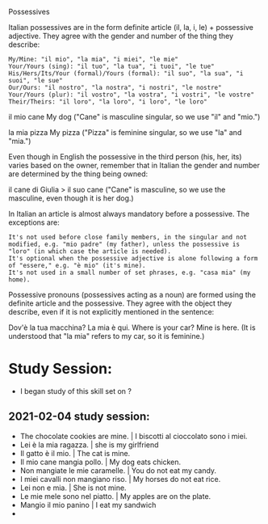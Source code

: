 Possessives

Italian possessives are in the form definite article (il, la, i, le) + possessive adjective. They agree with the gender and number of the thing they describe:

    My/Mine: "il mio", "la mia", "i miei", "le mie"
    Your/Yours (sing): "il tuo", "la tua", "i tuoi", "le tue"
    His/Hers/Its/Your (formal)/Yours (formal): "il suo", "la sua", "i suoi", "le sue"
    Our/Ours: "il nostro", "la nostra", "i nostri", "le nostre"
    Your/Yours (plur): "il vostro", "la vostra", "i vostri", "le vostre"
    Their/Theirs: "il loro", "la loro", "i loro", "le loro"

il mio cane My dog ("Cane" is masculine singular, so we use "il" and "mio.")

la mia pizza My pizza ("Pizza" is feminine singular, so we use "la" and "mia.")

Even though in English the possessive in the third person (his, her, its) varies based on the owner, remember that in Italian the gender and number are determined by the thing being owned:

il cane di Giulia > il suo cane ("Cane" is masculine, so we use the masculine, even though it is her dog.)

In Italian an article is almost always mandatory before a possessive. The exceptions are:

    It's not used before close family members, in the singular and not modified, e.g. "mio padre" (my father), unless the possessive is "loro" (in which case the article is needed).
    It's optional when the possessive adjective is alone following a form of "essere," e.g. "è mio" (it's mine).
    It's not used in a small number of set phrases, e.g. "casa mia" (my home).

Possessive pronouns (possessives acting as a noun) are formed using the definite article and the possessive. They agree with the object they describe, even if it is not explicitly mentioned in the sentence:

Dov'è la tua macchina? La mia è qui. Where is your car? Mine is here. (It is understood that "la mia" refers to my car, so it is feminine.)

# Study Session:
* I began study of this skill set on ?


## 2021-02-04 study session:
* The chocolate cookies are mine.  | I biscotti al cioccolato sono i miei.
* Lei è la mia ragazza. | she is my girlfriend 
* Il gatto è il mio. | The cat is mine. 
* Il mio cane mangia pollo. | My dog eats chicken.
* Non mangiate le mie caramelle. | You do not eat my candy. 
* I miei cavalli non mangiano riso. | My horses do not eat rice. 
* Lei non e mia. | She is not mine.
* Le mie mele sono nel piatto. | My apples are on the plate. 
* Mangio il mio panino  | I eat my sandwich 
* 
